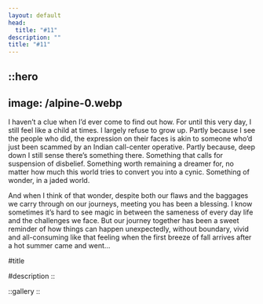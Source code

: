 ```yaml
---
layout: default
head:
  title: "#11"
description: ""
title: "#11"
---
```


::hero
---
image: /alpine-0.webp
---
I haven’t a clue when I’d ever come to find out how. For until this very day, I still feel like a child at times. I largely refuse to grow up. Partly because I see the people who did, the expression on their faces is akin to someone who’d just been scammed by an Indian call-center operative. Partly because, deep down I still sense there’s something there. Something that calls for suspension of disbelief. Something worth remaining a dreamer for, no matter how much this world tries to convert you into a cynic. Something of wonder, in a jaded world.

And when I think of that wonder, despite both our flaws and the baggages we carry through on our journeys, meeting you has been a blessing. I know sometimes it’s hard to see magic in between the sameness of every day life and the challenges we face. But our journey together has been a sweet reminder of how things can happen unexpectedly, without boundary, vivid and all-consuming like that feeling when the first breeze of fall arrives after a hot summer came and went…

#title

#description
::

::gallery
::
